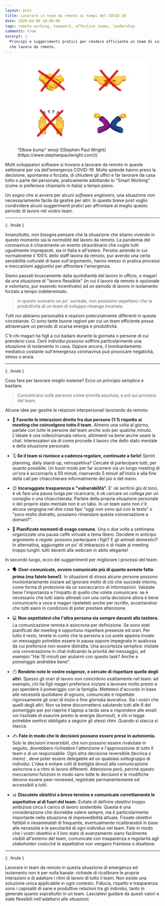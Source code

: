 ```yaml
---
layout: post
title: Lavorare in team da remoto ai tempi del COVID-19
date: 2020-04-08 10:00:00
tags: remote working, teamwork, effective teams, leadership
comments: true
excerpt: |-
  Principi e suggerimenti pratici per rendere efficiente un team di sviluppo
  che lavora da remoto.
---
```


<figure>
  <img src="/images/elbow-bump.jpeg" alt="elbow bump emoji">
  <figcaption markdown="1">
  "Elbow bump" emoji ([Stephen Paul Wright](https://www.stephenpaulwright.com/))
  </figcaption>
</figure>

Molti sviluppatori software si trovano a lavorare da remoto in queste settimane
per via dell'emergenza COVID-19. Molte aziende hanno preso la decisione,
spontanea o forzata, di chiudere gli uffici e far lavorare da casa tutto o parte
del personale, praticamente adottando lo "Smart Working" (come si preferisce
chiamarlo in Italia) a tempo pieno.

Un sogno che si avvera per alcuni *software engineers*, una situazione non
necessariamente facile da gestire per altri. In questo breve post voglio
condividere alcuni suggerimenti pratici per affrontare al meglio questo periodo
di lavoro nel vostro team.

***
{: .hrule }

Innanzitutto, non bisogna pensare che la situazione che stiamo vivendo in questo
momento sia la *normalità* del lavoro da remoto. La pandemia del coronavirus è
chiaramente un evento straordinario che coglie tutti ugualmente impreparati, sia
in Italia e all'estero. Persino aziende in cui normalmente il 100% dello staff
lavora da remoto, pur avendo una certa sensibilità culturale di base
sull'argomento, hanno messo in pratica processi e meccanismi aggiuntivi per
affrontare l'emergenza.

Siamo passati bruscamente dalla quotidianità del lavoro in ufficio, o magari da
una situazione di "lavoro flessibile" (in cui il lavoro da remoto è opzionale e
volontario, pur essendo incentivato) ad un periodo di lavoro in isolamento
forzato a tempo indeterminato.

> In questo scenario un po' surreale, non possiamo aspettarci che la
> produttività di un team di sviluppo rimanga invariata.

Tutti noi abbiamo personalità e reazioni potenzialmente differenti in queste
circostanze. Ci sono tante buone ragioni per cui un team efficiente possa
attraversare un periodo di scarsa energia e produttività.

C'è chi magari ha figli a cui badare durante la giornata o persone di cui
prendersi cura. Certi individui possono soffrire particolarmente una situazione
di isolamento in casa. Oppure ancora, il bombardamento mediatico costante
sull'emergenza coronavirus può provocare negatività, stress o ansia.

***
{: .hrule }

Cosa fare per lavorare meglio insieme? Ecco un principio semplice e basilare:

> Concentrarsi sulle persone come priorità assoluta, e poi sui processi del
> team.

Alcune idee per gestire le relazioni interpersonali lavorando da remoto:

- 👋 **Favorite le interazioni dirette fra due persone (1:1) rispetto ai meeting
  che coinvolgono tutto il team.** Almeno una volta al giorno, parlate con tutte
  le persone del team anche solo per qualche minuto. L'ideale è una
  videochiamata veloce, altrimenti va bene anche usare la chat. Interessatevi
  sia di come procede il lavoro che dello stato mentale e della situazione
  personale.

- 🗓 **Se il team si riunisce a cadenza regolare, continuate a farlo!** Sprint
  planning, daily stand-up, retrospettiva? Cercate di partecipare tutti, per
  quanto possibile. Un buon modo per far scorrere via un lungo meeting di un'ora
  è accorciarlo a 50 minuti, riservando 5 minuti all'inizio e alla fine della
  call per chiacchierare informalmente del più e del meno.

- 😌 **Incoraggiate trasparenza e "vulnerabilità".** E' ok sentirsi giù di tono,
  è ok fare una pausa lunga per ricaricarsi, è ok cercare un collega per un
  consiglio o una chiacchierata. Parlare della propria situazione personale o
  del proprio stato mentale non è un tabù. In un team sano non c'è alcuna
  vergogna nel dire cose tipo "oggi non sono qui con la testa" o "sono molto
  distratto, possiamo rimandare questa conversazione a domani?".

- 👻 **Pianificate momenti di svago comune.** Una o due volte a settimana
  organizzate una pausa caffè virtuale a tema libero. Decidete in anticipo
  argomento e regole: possono partecipare i figli? E gli animali domestici? In
  alternativa, aggiungete un po' di imbarazzo e di risate ai meeting troppo
  lunghi: tutti davanti alla webcam in abito elegante!

In secondo luogo, ecco dei suggerimenti per migliorare i processi del team:

- 🗣 **Over-comunicate, ovvero comunicate più di quanto avreste fatto prima (ma
  fatelo bene!).** In situazioni di stress alcune persone possono
  involontariamente iniziare ad ignorare molto di ciò che succede intorno, come
  forma di protezione da un sovraccarico di informazioni. Valutate bene
  l'importanza e l'impatto di quello che volete comunicare: se è necessario che
  tutti siano allineati con una certa decisione allora è bene comunicarlo a voce
  e magari ripetetelo anche per iscritto, accertandosi che tutti siano in
  condizioni di poter prestare attenzione.

- 💻 **Non aspettatevi che l'altra persona sia sempre davanti alla tastiera.**
  La comunicazione remota è asincrona per definizione. Se sono stati
  pianificati dei meeting è opportuno rispettare presenze ed orari. Per tutto il
  resto, tenete in conto che la persona a cui avete appena inviato un messaggio
  potrebbe essere in pausa oppure impegnata in qualcosa da cui preferisce non
  essere distratta. Una accortezza semplice: iniziate una conversazione in chat
  indicando la priorità del messaggio, ad esempio "Hai 10 minuti per aiutarmi
  con questo task? Anche a pomeriggio andrebbe bene".

- 🕐 **Rendete note le vostre esigenze, e cercate di rispettare quelle degli
  altri.** Spesso gli orari di lavoro non coincidono esattamente nel team: ad
  esempio, chi ha figli magari preferisce iniziare a lavorare molto presto e poi
  spendere il pomeriggio con la famiglia. Mettetevi d'accordo in base alle
  necessità quotidiane di ognuno, comunicate e rispettate rigorosamente gli
  orari di inizio e fine giornata lavorativa. Sia i vostri che quelli degli
  altri. Non va bene disconnettersi salutando tutti alle 6 del pomeriggio per
  poi riaprire il laptop a tarda sera e rispondere alle email: voi rischiate di
  esaurire presto le energie (*burnout*), e chi vi legge potrebbe sentirsi
  obbligato a seguire gli stessi ritmi. Quando si stacca si stacca.

- ✍️ **Fate in modo che le decisioni possano essere prese in autonomia.** Solo
  le decisioni irreversibili, che non possono essere rivalutate in seguito,
  dovrebbero richiedere l'attenzione e l'approvazione di tutto il team o di un
  responsabile. Ogni altra decisione reversibile (tecnica o meno) , deve poter
  essere delegabile ad un qualsiasi sottogruppo di individui. L'idea è evitare
  colli di bottiglia dovuti alla comunicazione asincrona o a ritmi di lavoro
  differenti. Attenzione però, perché questo meccanismo funzioni in modo sano
  tutte le decisioni e le modifiche devono essere peer-reviewed, registrate
  permanentemente ed accessibili a tutti.

- 📊 **Discutete obiettivi a breve termine e comunicate correttamente le
  aspettative al di fuori del team.** Evitate di definire obiettivi troppo
  ambiziosi circa il carico di lavoro sostenibile. Questa è una considerazione
  che dovrebbe valere sempre, ma è particolarmente importante nella situazione
  di imprevedibilità attuale. Fissate obiettivi fattibili e riesaminateli di
  frequente, eventualmente ricalibrandoli in base alle necessità e le
  peculiarità di ogni individuo nel team. Fate in modo che i vostri obiettivi e
  il loro stato di avanzamento siano facilmente visibili all'esterno del team,
  comunicate con trasparenza e regolarità agli *stakeholder* cosicché le
  aspettative non vengano fraintese o disattese.

***
{: .hrule }

Lavorare in team da remoto in questa situazione di emergenza ed isolamento non è
per nulla banale: richiede di ricalibrare le proprie interazioni e di adattare i
ritmi di lavoro di tutto il team. Non esiste una soluzione unica applicabile in
ogni contesto. Fiducia, rispetto e trasparenza sono i capisaldi di sane e
produttive relazioni tra gli individui, tanto in generale quanto soprattutto in
un team. Lasciatevi guidare da questi valori e siate flessibili nell'adattarvi
alle situazioni.
